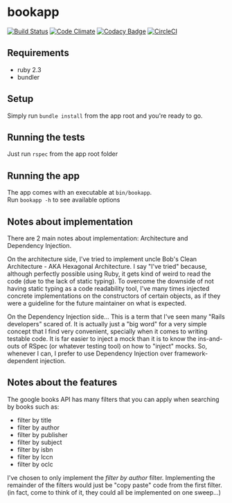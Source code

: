 # bookapp

[![Build Status](https://travis-ci.org/LynxEyes/booksapi_wrapper-ruby.svg?branch=master)](https://travis-ci.org/LynxEyes/booksapi_wrapper-ruby)
[![Code Climate](https://codeclimate.com/github/LynxEyes/booksapi_wrapper-ruby/badges/gpa.svg)](https://codeclimate.com/github/LynxEyes/booksapi_wrapper-ruby)
[![Codacy Badge](https://api.codacy.com/project/badge/Grade/79b42834b5b646038c99f42819db88d5)](https://www.codacy.com/app/ivo-jesus/booksapi_wrapper-ruby?utm_source=github.com&amp;utm_medium=referral&amp;utm_content=LynxEyes/booksapi_wrapper-ruby&amp;utm_campaign=Badge_Grade)
[![CircleCI](https://circleci.com/gh/LynxEyes/booksapi_wrapper-ruby.svg?style=svg)](https://circleci.com/gh/LynxEyes/booksapi_wrapper-ruby)

## Requirements

* ruby 2.3
* bundler


## Setup

Simply run `bundle install` from the app root and you're ready to go.


## Running the tests

Just run `rspec` from the app root folder


## Running the app

The app comes with an executable at `bin/bookapp`.  
Run `bookapp -h` to see available options


## Notes about implementation

There are 2 main notes about implementation: Architecture and Dependency Injection.

On the architecture side, I've tried to implement uncle Bob's Clean Architecture - AKA Hexagonal Architecture. I say "I've tried" because, although perfectly possible using Ruby, it gets kind of weird to read the code (due to the lack of static typing).
To overcome the downside of not having static typing as a code readability tool, I've many times injected concrete implementations on the constructors of certain objects, as if they were a guideline for the future maintainer on what is expected.


On the Dependency Injection side... This is a term that I've seen many "Rails developers" scared of. It is actually just a "big word" for a very simple concept that I find very convenient, specially when it comes to writing testable code. It is far easier to inject a mock than it is to know the ins-and-outs of RSpec (or whatever testing tool) on how to "inject" mocks.
So, whenever I can, I prefer to use Dependency Injection over framework-dependent injection.


## Notes about the features

The google books API has many filters that you can apply when searching by books such as:

* filter by title
* filter by author
* filter by publisher
* filter by subject
* filter by isbn
* filter by lccn
* filter by oclc

I've chosen to only implement the *filter by author* filter.
Implementing the remainder of the filters would just be "copy paste" code from the first filter. (in fact, come to think of it, they could all be implemented on one sweep...)

